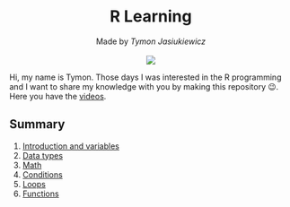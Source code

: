 <h1 align="center">R Learning</h1>

<p align="center">
  Made by <i>Tymon Jasiukiewicz</i><br><br>
  <img src="https://img.shields.io/badge/r-%23276DC3.svg?style=for-the-badge&logo=r&logoColor=white">
</p>

<p>Hi, my name is Tymon. Those days I was interested in the R programming and I want to share my knowledge with you by making this repository 😉. Here you have the <a href="https://www.youtube.com/watch?v=ybb5clTk90M&list=PLSFOLF4KDRKM-JYW9aJwWfZpLE6sscpDs&ab_channel=TymonJasiukiewicz">videos</a>.</p>

## Summary

1. [Introduction and variables](https://github.com/jasiukiewicztymon/RLearning/blob/main/%231/Variables.md)
2. [Data types](https://github.com/jasiukiewicztymon/RLearning/blob/main/%232/Data%20types.md)
3. [Math](https://github.com/jasiukiewicztymon/RLearning/blob/main/%233/Math.md)
4. [Conditions](https://github.com/jasiukiewicztymon/RLearning/blob/main/%234/Conditions.md)
5. [Loops](https://github.com/jasiukiewicztymon/RLearning/blob/main/%235/Loops.md)
6. [Functions](https://github.com/jasiukiewicztymon/RLearning/blob/main/%236/Functions.md)
